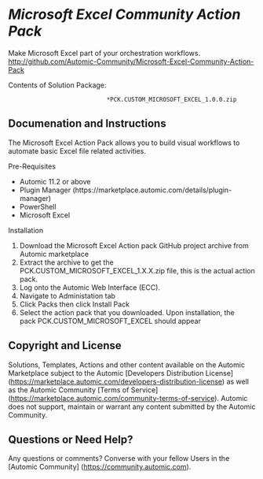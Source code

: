 *Microsoft Excel Community Action Pack*
=============


Make Microsoft Excel part of your orchestration workflows.
http://github.com/Automic-Community/Microsoft-Excel-Community-Action-Pack

<!-- List of attached files -->
Contents of Solution Package:

						
								*PCK.CUSTOM_MICROSOFT_EXCEL_1.0.0.zip
								
						


Documenation and Instructions
---

<p>The Microsoft Excel Action Pack allows you to build visual workflows to automate basic Excel file related activities.</p>
<p>Pre-Requisites</p>
<ul>
<li>Automic 11.2 or above</li>
<li>Plugin Manager (https://marketplace.automic.com/details/plugin-manager)</li>
<li>PowerShell</li>
<li>Microsoft Excel</li>
</ul>
<p>Installation</p>
<ol>
<li>Download the Microsoft Excel Action pack GitHub project archive from Automic marketplace</li>
<li>Extract the archive to get the PCK.CUSTOM_MICROSOFT_EXCEL_1.X.X.zip file, this is the actual action pack.</li>
<li>Log onto the Automic Web Interface (ECC).</li>
<li>Navigate to Administation tab</li>
<li>Click Packs then click Install Pack</li>
<li>Select the action pack that you downloaded. Upon installation, the pack&nbsp;PCK.CUSTOM_MICROSOFT_EXCEL&nbsp;should appear</li>
</ol>

Copyright and License
---

Solutions, Templates, Actions and other content available on the Automic Marketplace subject to the Automic [Developers Distribution License] (https://marketplace.automic.com/developers-distribution-license) as well as the Automic Community [Terms of Service] (https://marketplace.automic.com/community-terms-of-service).
Automic does not support, maintain or warrant any content submitted by the Automic Community.



Questions or Need Help? 
---
Any questions or comments? Converse with your fellow Users in the [Automic Community] (https://community.automic.com).
